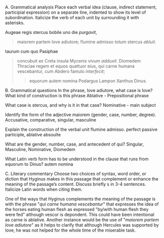 A. Grammatical analysis
Place each verbal idea (clause, indirect statement, participial expression) on a separate line, 
indented to show its level of subordination. Italicize the verb of each unit by surrounding it with asterisks.

Augeae regis stercus bobile uno die *purgavit*,
> maiorem partem Iove adiutore;
flumine admisso totum stercus *abluit*.

taurum cum quo Pasiphae 
> concubuit ex Creta insula Mycenis vivum *adduxit*.
> Diomedem Thraciae regem et equos quattuor eius, qui carne humana vescebantur, cum Abdero famulo *interfecit*;
>> equorum autem nomina Podargus Lampon Xanthus Dinus.


B. Grammatical questions
In the phrase, Iove adiutore, what case is Iove? What kind of construction is this phrase
  Ablative - Prepositional phrase

What case is stercus, and why is it in that case?
  Nominative - main subject

Identify the form of the adjective maiorem (gender, case, number, degree).
  Accusative, comparative, singular, masculine

Explain the construction of the verbal unit flumine admisso.
  perfect passive participle, ablative absoulte

What are the gender, number, case, and antecedent of qui?
  Singular, Masculine, Nominative, Diomedem

What Latin verb form has to be understood in the clause that runs from equorum to Dinus?
  autem nomina

C. Literary commentary
Choose two choices of syntax, word order, or diction that Hyginus makes in this passage that complement or 
enhance the meaning of the passage’s content. Discuss briefly s in 3-4 sentences. Italicize Latin words when citing them.

One of the ways that Hyginus complements the meaning of the passage is with the phrase "*qui carne humana vescebantur*" that expresses the idea of the horses eating human flesh as expressed "by/with human flesh they were fed" although vescor is depondent. This could have been intentional as carne is ablative. Another instance would be the use of "*maiorem partem Iove adiutore*" as it helps to clarify that although Hercules was supported by Iove, he was not helped for the whole time of the miserable task.
  



